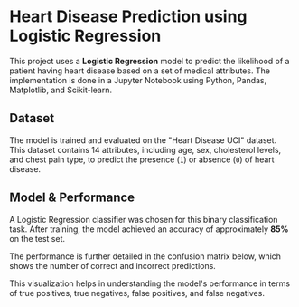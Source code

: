 # Heart Disease Prediction using Logistic Regression

This project uses a **Logistic Regression** model to predict the likelihood of a patient having heart disease based on a set of medical attributes. The implementation is done in a Jupyter Notebook using Python, Pandas, Matplotlib, and Scikit-learn.

## Dataset

The model is trained and evaluated on the "Heart Disease UCI" dataset. This dataset contains 14 attributes, including age, sex, cholesterol levels, and chest pain type, to predict the presence (`1`) or absence (`0`) of heart disease.

## Model & Performance

A Logistic Regression classifier was chosen for this binary classification task. After training, the model achieved an accuracy of approximately **85%** on the test set.

The performance is further detailed in the confusion matrix below, which shows the number of correct and incorrect predictions.



This visualization helps in understanding the model's performance in terms of true positives, true negatives, false positives, and false negatives.
